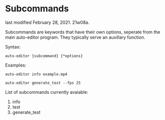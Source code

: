 # Subcommands
last modified February 28, 2021. 21w08a.

Subcommands are keywords that have their own options, seperate from the main auto-editor program. They typically serve an auxillary function.

Syntax:

```
auto-editor {subcommand} {*options}
```

Examples:

```
auto-editor info example.mp4
```

```
auto-editor generate_test --fps 25
```


List of subcommands currently avaiable:

  1. info
  1. test
  1. generate_test